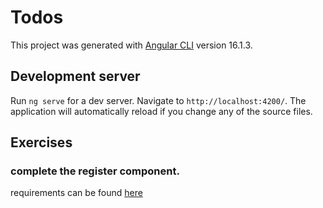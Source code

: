 # Todos

This project was generated with [Angular CLI](https://github.com/angular/angular-cli) version 16.1.3.

## Development server

Run `ng serve` for a dev server. Navigate to `http://localhost:4200/`. The application will automatically reload if you change any of the source files.

## Exercises
### complete the register component. 
requirements can be found [here](./src/app/router/register/register.component.ts)